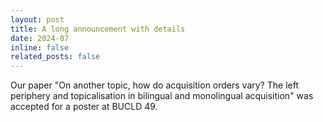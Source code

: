 ```yaml
---
layout: post
title: A long announcement with details
date: 2024-07
inline: false
related_posts: false
---
```


Our paper "On another topic, how do acquisition orders vary? The left periphery and topicalisation in bilingual and monolingual acquisition" was accepted for a poster at BUCLD 49.
